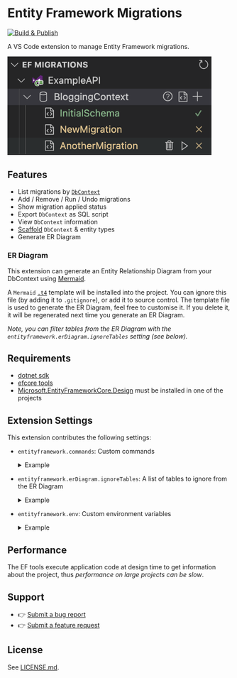 # Entity Framework Migrations

[![Build & Publish](https://github.com/badsyntax/vscode-entity-framework/actions/workflows/main.yml/badge.svg)](https://github.com/badsyntax/vscode-entity-framework/actions/workflows/main.yml)

A VS Code extension to manage Entity Framework migrations.

<img src="./images/treeview-screenshot.png" width="460" alt="Entity Framework Migrations" />

## Features

- List migrations by [`DbContext`](https://learn.microsoft.com/en-us/dotnet/api/microsoft.entityframeworkcore.dbcontext)
- Add / Remove / Run / Undo migrations
- Show migration applied status
- Export `DbContext` as SQL script
- View `DbContext` information
- [Scaffold](https://learn.microsoft.com/en-us/ef/core/cli/dotnet#dotnet-ef-dbcontext-scaffold) `DbContext` & entity types
- Generate ER Diagram

### ER Diagram

This extension can generate an Entity Relationship Diagram from your DbContext using [Mermaid](https://mermaid.js.org/syntax/entityRelationshipDiagram.html).

A `Mermaid` [`.t4`](https://learn.microsoft.com/en-us/ef/core/managing-schemas/scaffolding/templates) template will be installed into the project. You can ignore this file (by adding it to `.gitignore`), or add it to source control. The template file is used to generate the ER Diagram, feel free to customise it. If you delete it, it will be regenerated next time you generate an ER Diagram.

_Note, you can filter tables from the ER Diagram with the `entityframework.erDiagram.ignoreTables` setting (see below)._

## Requirements

- [dotnet sdk](https://dotnet.microsoft.com/download)
- [efcore tools](https://learn.microsoft.com/en-us/ef/core/cli/dotnet)
- [Microsoft.EntityFrameworkCore.Design](https://www.nuget.org/packages/Microsoft.EntityFrameworkCore.Design) must be installed in one of the projects

## Extension Settings

This extension contributes the following settings:

- `entityframework.commands`: Custom commands
  <details><summary>Example</summary>

  ```json
  {
    "entityframework.commands": {
      "addMigration": [
        "dotnet",
        "ef",
        "migrations",
        "add",
        "\"$migrationName\"",
        "--project",
        "\"$project\"",
        "--startup-project",
        "\"$project\"",
        "--context",
        "\"$dbContext\""
      ],
      "removeMigration": [
        "dotnet",
        "ef",
        "migrations",
        "remove",
        "--project",
        "\"$project\"",
        "--startup-project",
        "\"$project\"",
        "--context",
        "\"$dbContext\""
      ],
      "runMigration": [
        "dotnet",
        "ef",
        "database",
        "update",
        "--project",
        "\"$project\"",
        "--startup-project",
        "\"$project\"",
        "--context",
        "\"$dbContext\"",
        "\"$migrationId\""
      ],
      "generateScript": [
        "dotnet",
        "ef",
        "dbcontext",
        "script",
        "--project",
        "\"$project\"",
        "--startup-project",
        "\"$project\"",
        "--context",
        "\"$dbContext\""
      ],
      "listDbContexts": [
        "dotnet",
        "ef",
        "dbcontext",
        "list",
        "--project",
        "\"$project\"",
        "--startup-project",
        "\"$project\""
      ],
      "listMigrations": [
        "dotnet",
        "ef",
        "migrations",
        "list",
        "--context",
        "\"$context\"",
        "--project",
        "\"$project\"",
        "--startup-project",
        "\"$project\""
      ],
      "dbContextInfo": [
        "dotnet",
        "ef",
        "dbcontext",
        "info",
        "--context",
        "\"$dbContext\"",
        "--project",
        "\"$project\"",
        "--startup-project",
        "\"$project\"",
        "--no-color",
        "--json"
      ],
      "scaffold": [
        "dotnet",
        "ef",
        "dbcontext",
        "scaffold",
        "\"$connectionString\"",
        "\"$provider\"",
        "--output-dir",
        "\"$outputDir\"",
        "--context",
        "\"$context\"",
        "--project",
        "\"$project\"",
        "--context-dir",
        "\"$contextDir\"",
        "--namespace",
        "\"$namespace\"",
        "--no-color",
        "--json"
      ]
    }
  }
  ```

  </details>

- `entityframework.erDiagram.ignoreTables`: A list of tables to ignore from the ER Diagram
  <details><summary>Example</summary>

  ```json
  {
    "entityframework.erDiagram": {
      "ignoreTables": [".*Tracking$"]
    }
  }
  ```

- `entityframework.env`: Custom environment variables
  <details><summary>Example</summary>

  ```json
  {
    "entityframework.env": {
      "ASPNETCORE_ENVIRONMENT": "LocalDev",
      "TenantId": "12345"
    }
  }
  ```

  </details>

## Performance

The EF tools execute application code at design time to get information about the project, thus _performance on large projects can be slow_.

## Support

- 👉 [Submit a bug report](https://github.com/badsyntax/vscode-entity-framework/issues/new?assignees=badsyntax&labels=bug&template=bug_report.md&title=)
- 👉 [Submit a feature request](https://github.com/badsyntax/vscode-entity-framework/issues/new?assignees=badsyntax&labels=enhancement&template=feature_request.md&title=)

## License

See [LICENSE.md](./LICENSE.md).
